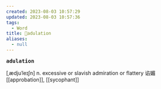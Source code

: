 ```yaml
---
created: 2023-08-03 10:57:29
updated: 2023-08-03 10:57:36
tags:
  - Word
title: 📖adulation
aliases:
  - null
---
```


<pre><strong>adulation</strong></pre>
[ˌædjuˈleɪʃn]
n. excessive or slavish admiration or flattery 谄媚
[[approbation]], [[sycophant]]

